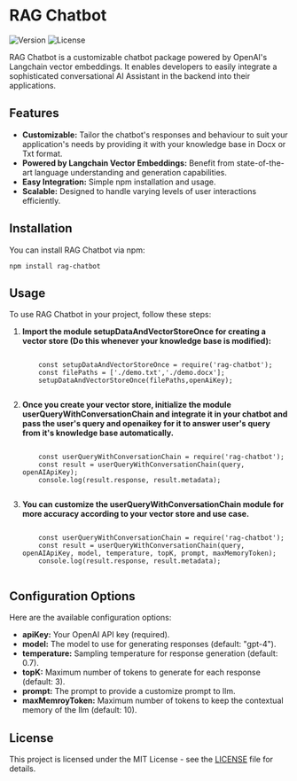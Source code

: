 <h1>RAG Chatbot</h1>

<p>
  <img src="https://img.shields.io/npm/v/rag-chatbot.svg" alt="Version">
  <img src="https://img.shields.io/npm/l/rag-chatbot.svg" alt="License">
</p>

<p>RAG Chatbot is a customizable chatbot package powered by OpenAI's Langchain vector embeddings. It enables developers to easily integrate a sophisticated conversational AI Assistant in the backend into their applications.</p>

<h2>Features</h2>

<ul>
  <li><strong>Customizable:</strong> Tailor the chatbot's responses and behaviour to suit your application's needs by providing it with your knowledge base in Docx or Txt format.</li>
  <li><strong>Powered by Langchain Vector Embeddings:</strong> Benefit from state-of-the-art language understanding and generation capabilities.</li>
  <li><strong>Easy Integration:</strong> Simple npm installation and usage.</li>
  <li><strong>Scalable:</strong> Designed to handle varying levels of user interactions efficiently.</li>
</ul>

<h2>Installation</h2>

<p>You can install RAG Chatbot via npm:</p>

<pre><code>npm install rag-chatbot
</code></pre>

<h2>Usage</h2>

<p>To use RAG Chatbot in your project, follow these steps:</p>

<ol>
  <li><strong>Import the module setupDataAndVectorStoreOnce for creating a vector store (Do this whenever your knowledge base is modified):</strong></li>
  <pre><code>
    const setupDataAndVectorStoreOnce = require('rag-chatbot');
    const filePaths = ['./demo.txt','./demo.docx'];
    setupDataAndVectorStoreOnce(filePaths,openAiKey);
  </code></pre>
  
  <li><strong>Once you create your vector store, initialize the module userQueryWithConversationChain and integrate it in your chatbot and pass the user's query and openaikey for it to answer user's query from it's knowledge base automatically.</strong></li>
  <pre><code>
    const userQueryWithConversationChain = require('rag-chatbot');
    const result = userQueryWithConversationChain(query, openAIApiKey);
    console.log(result.response, result.metadata);
  </code></pre>
  
  <li><strong>You can customize the userQueryWithConversationChain module for more accuracy according to your vector store and use case.</strong></li>
  <pre><code>
    const userQueryWithConversationChain = require('rag-chatbot');
    const result = userQueryWithConversationChain(query, openAIApiKey, model, temperature, topK, prompt, maxMemoryToken);
    console.log(result.response, result.metadata);
  </code></pre>
</ol>

<h2>Configuration Options</h2>

<p>Here are the available configuration options:</p>

<ul>
  <li><strong>apiKey:</strong> Your OpenAI API key (required).</li>
  <li><strong>model:</strong> The model to use for generating responses (default: "gpt-4").</li>
  <li><strong>temperature:</strong> Sampling temperature for response generation (default: 0.7).</li>
  <li><strong>topK:</strong> Maximum number of tokens to generate for each response (default: 3).</li>
  <li><strong>prompt:</strong> The prompt to provide a customize prompt to llm.</li>
  <li><strong>maxMemroyToken:</strong> Maximum number of tokens to keep the contextual memory of the llm (default: 10).</li>
</ul>

<h2>License</h2>

<p>This project is licensed under the MIT License - see the <a href="LICENSE">LICENSE</a> file for details.</p>
